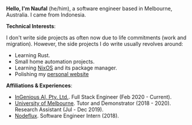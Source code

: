 **Hello, I'm Naufal** (he/him), a software engineer based in Melbourne, Australia. I came from Indonesia.

**Technical Interests**:

I don't write side projects as often now due to life commitments (work and migration). However, the side projects I do write usually revolves around: 

- Learning Rust.
- Small home automation projects.
- Learning [NixOS](https://github.com/NixOS/nixpkgs) and its package manager.
- Polishing my [personal website](https://naufik.net)

**Affiliations & Experiences**:

- [InGenious AI, Pty. Ltd.](https://ingenious.ai). Full Stack Engineer (Feb 2020 - Current).
- [University of Melbourne](https://unimelb.edu.au). Tutor and Demonstrator (2018 - 2020). Research Assistant (Jul - Dec 2019).
- [Nodeflux](https://nodeflux.io). Software Engineer Intern (2018).
